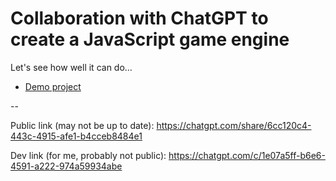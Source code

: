 # Collaboration with ChatGPT to create a JavaScript game engine

Let's see how well it can do…

* [Demo project](https://benwheatley.github.io/JS-game-engine/JS%20game%20engine/skeleton.html)

--

Public link (may not be up to date): https://chatgpt.com/share/6cc120c4-443c-4915-afe1-b4cceb8484e1

Dev link (for me, probably not public): https://chatgpt.com/c/1e07a5ff-b6e6-4591-a222-974a59934abe
